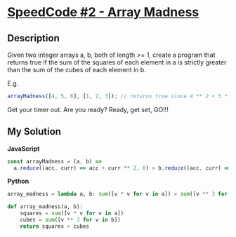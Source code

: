 # [SpeedCode #2 - Array Madness](https://www.codewars.com/kata/56ff6a70e1a63ccdfa0001b1)

## Description

Given two integer arrays a, b, both of length >= 1, create a program that returns true if the sum of the squares of each element in a is strictly greater than the sum of the cubes of each element in b.

E.g.

```js
arrayMadness([4, 5, 6], [1, 2, 3]); // returns true since 4 ** 2 + 5 ** 2 + 6 ** 2 > 1 ** 3 + 2 ** 3 + 3 ** 3
```

Get your timer out. Are you ready? Ready, get set, GO!!!

## My Solution

**JavaScript**

```js
const arrayMadness = (a, b) =>
  a.reduce((acc, curr) => acc + curr ** 2, 0) > b.reduce((acc, curr) => acc + curr ** 3, 0);
```

**Python**

```py
array_madness = lambda a, b: sum([v * v for v in a]) > sum([v ** 3 for v in b])
```

```py
def array_madness(a, b):
    squares = sum([v * v for v in a])
    cubes = sum([v ** 3 for v in b])
    return squares > cubes
```
